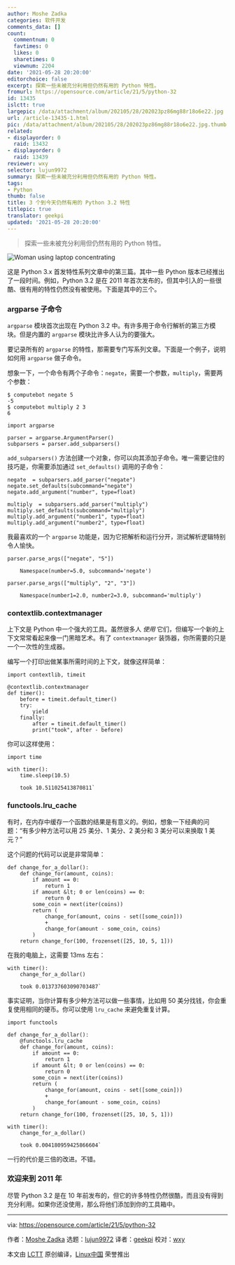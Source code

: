 ```yaml
---
author: Moshe Zadka
categories: 软件开发
comments_data: []
count:
  commentnum: 0
  favtimes: 0
  likes: 0
  sharetimes: 0
  viewnum: 2204
date: '2021-05-28 20:20:00'
editorchoice: false
excerpt: 探索一些未被充分利用但仍然有用的 Python 特性。
fromurl: https://opensource.com/article/21/5/python-32
id: 13435
islctt: true
largepic: /data/attachment/album/202105/28/202023pz86mg88r18o6e22.jpg
url: /article-13435-1.html
pic: /data/attachment/album/202105/28/202023pz86mg88r18o6e22.jpg.thumb.jpg
related:
- displayorder: 0
  raid: 13432
- displayorder: 0
  raid: 13439
reviewer: wxy
selector: lujun9972
summary: 探索一些未被充分利用但仍然有用的 Python 特性。
tags:
- Python
thumb: false
title: 3 个到今天仍然有用的 Python 3.2 特性
titlepic: true
translator: geekpi
updated: '2021-05-28 20:20:00'
---
```



> 
> 探索一些未被充分利用但仍然有用的 Python 特性。
> 
> 
> 


![](/data/attachment/album/202105/28/202023pz86mg88r18o6e22.jpg "Woman using laptop concentrating")


这是 Python 3.x 首发特性系列文章中的第三篇。其中一些 Python 版本已经推出了一段时间。例如，Python 3.2 是在 2011 年首次发布的，但其中引入的一些很酷、很有用的特性仍然没有被使用。下面是其中的三个。


### argparse 子命令


`argparse` 模块首次出现在 Python 3.2 中。有许多用于命令行解析的第三方模块。但是内置的 `argparse` 模块比许多人认为的要强大。


要记录所有的 `argparse` 的特性，那需要专门写系列文章。下面是一个例子，说明如何用 `argparse` 做子命令。


想象一下，一个命令有两个子命令：`negate`，需要一个参数，`multiply`，需要两个参数：



```
$ computebot negate 5
-5
$ computebot multiply 2 3
6

```


```
import argparse

parser = argparse.ArgumentParser()
subparsers = parser.add_subparsers()

```

`add_subparsers()` 方法创建一个对象，你可以向其添加子命令。唯一需要记住的技巧是，你需要添加通过 `set_defaults()` 调用的子命令：



```
negate  = subparsers.add_parser("negate")
negate.set_defaults(subcommand="negate")
negate.add_argument("number", type=float)

```


```
multiply  = subparsers.add_parser("multiply")
multiply.set_defaults(subcommand="multiply")
multiply.add_argument("number1", type=float)
multiply.add_argument("number2", type=float)

```

我最喜欢的一个 `argparse` 功能是，因为它把解析和运行分开，测试解析逻辑特别令人愉快。



```
parser.parse_args(["negate", "5"])

```


```
    Namespace(number=5.0, subcommand='negate')

```


```
parser.parse_args(["multiply", "2", "3"])

```


```
    Namespace(number1=2.0, number2=3.0, subcommand='multiply')

```

### contextlib.contextmanager


上下文是 Python 中一个强大的工具。虽然很多人 *使用* 它们，但编写一个新的上下文常常看起来像一门黑暗艺术。有了 `contextmanager` 装饰器，你所需要的只是一个一次性的生成器。


编写一个打印出做某事所需时间的上下文，就像这样简单：



```
import contextlib, timeit

@contextlib.contextmanager
def timer():
    before = timeit.default_timer()
    try:
        yield
    finally:
        after = timeit.default_timer()
        print("took", after - before)

```

你可以这样使用：



```
import time

with timer():
    time.sleep(10.5)

```


```
    took 10.511025413870811`

```

### functools.lru\_cache


有时，在内存中缓存一个函数的结果是有意义的。例如，想象一下经典的问题：“有多少种方法可以用 25 美分、1 美分、2 美分和 3 美分可以来换取 1 美元？”


这个问题的代码可以说是非常简单：



```
def change_for_a_dollar():
    def change_for(amount, coins):
        if amount == 0:
            return 1
        if amount &lt; 0 or len(coins) == 0:
            return 0
        some_coin = next(iter(coins))
        return (
            change_for(amount, coins - set([some_coin]))
            +
            change_for(amount - some_coin, coins)
        )
    return change_for(100, frozenset([25, 10, 5, 1]))

```

在我的电脑上，这需要 13ms 左右：



```
with timer():
    change_for_a_dollar()

```


```
    took 0.013737603090703487`

```

事实证明，当你计算有多少种方法可以做一些事情，比如用 50 美分找钱，你会重复使用相同的硬币。你可以使用 `lru_cache` 来避免重复计算。



```
import functools

def change_for_a_dollar():
    @functools.lru_cache
    def change_for(amount, coins):
        if amount == 0:
            return 1
        if amount &lt; 0 or len(coins) == 0:
            return 0
        some_coin = next(iter(coins))
        return (
            change_for(amount, coins - set([some_coin]))
            +
            change_for(amount - some_coin, coins)
        )
    return change_for(100, frozenset([25, 10, 5, 1]))

```


```
with timer():
    change_for_a_dollar()

```


```
    took 0.004180959425866604`

```

一行的代价是三倍的改进。不错。


### 欢迎来到 2011 年


尽管 Python 3.2 是在 10 年前发布的，但它的许多特性仍然很酷，而且没有得到充分利用。如果你还没使用，那么将他们添加到你的工具箱中。




---


via: <https://opensource.com/article/21/5/python-32>


作者：[Moshe Zadka](https://opensource.com/users/moshez) 选题：[lujun9972](https://github.com/lujun9972) 译者：[geekpi](https://github.com/geekpi) 校对：[wxy](https://github.com/wxy)


本文由 [LCTT](https://github.com/LCTT/TranslateProject) 原创编译，[Linux中国](https://linux.cn/) 荣誉推出